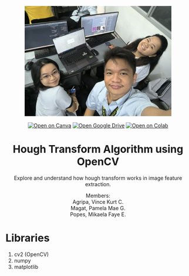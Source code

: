 <div align="center">
  <img src="Group Picture.jpg" alt="Logo" width="400" height="300" />
  
  [![Open on Canva](https://img.shields.io/badge/Canva-%2300C4CC.svg?style=for-the-badge&logo=Canva&logoColor=white)](https://www.canva.com/design/DAFzZ2wu6Oc/_LhQ618b010hEEK2F8Qs3g/edit?utm_content=DAFzZ2wu6Oc&utm_campaign=designshare&utm_medium=link2&utm_source=sharebutton)
  [![Open Google Drive](https://img.shields.io/badge/Google%20Drive-4285F4?style=for-the-badge&logo=googledrive&color=4285F4)](https://drive.google.com/drive/folders/1NKUxMwYUoGceTN6fMgtHR8ASySn6oB2d?usp=sharing)
  [![Open on Colab](https://img.shields.io/badge/Colab-F9AB00?style=for-the-badge&logo=googlecolab&color=525252)](https://colab.research.google.com/drive/1mVWlOP9DlQBs3CcIvZVK2JFoYFHGBGFy?usp=sharing)

  # Hough Transform Algorithm using OpenCV
  Explore and understand how hough transform works in image feature extraction. <br>

  Members:<br>
    Agripa, Vince Kurt C. <br>
    Magat, Pamela Mae G. <br>
    Popes, Mikaela Faye E. <br>
</div>

# Libraries

1. cv2 (OpenCV)
2. numpy
3. matplotlib

